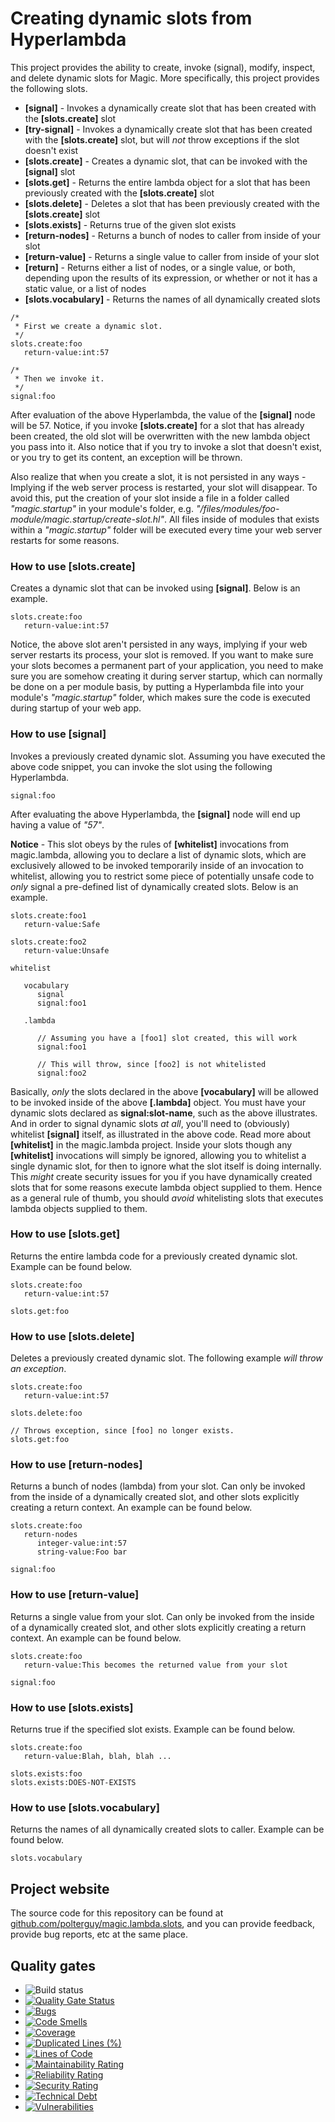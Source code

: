 
# Creating dynamic slots from Hyperlambda

This project provides the ability to create, invoke (signal), modify, inspect, and delete dynamic slots for Magic.
More specifically, this project provides the following slots.

* __[signal]__ - Invokes a dynamically create slot that has been created with the __[slots.create]__ slot
* __[try-signal]__ - Invokes a dynamically create slot that has been created with the __[slots.create]__ slot, but will _not_ throw exceptions if the slot doesn't exist
* __[slots.create]__ - Creates a dynamic slot, that can be invoked with the __[signal]__ slot
* __[slots.get]__ - Returns the entire lambda object for a slot that has been previously created with the __[slots.create]__ slot
* __[slots.delete]__ - Deletes a slot that has been previously created with the __[slots.create]__ slot
* __[slots.exists]__ - Returns true of the given slot exists
* __[return-nodes]__ - Returns a bunch of nodes to caller from inside of your slot
* __[return-value]__ - Returns a single value to caller from inside of your slot
* __[return]__ - Returns either a list of nodes, or a single value, or both, depending upon the results of its expression,
or whether or not it has a static value, or a list of nodes
* __[slots.vocabulary]__ - Returns the names of all dynamically created slots

```
/*
 * First we create a dynamic slot.
 */
slots.create:foo
   return-value:int:57

/*
 * Then we invoke it.
 */
signal:foo
```

After evaluation of the above Hyperlambda, the value of the __[signal]__ node will be 57. Notice, if you
invoke __[slots.create]__ for a slot that has already been created, the old slot will be overwritten with the
new lambda object you pass into it. Also notice that if you try to invoke a slot that doesn't exist, or you try
to get its content, an exception will be thrown.

Also realize that when you create a slot, it is not persisted in any ways - Implying if the web server process
is restarted, your slot will disappear. To avoid this, put the creation of your slot inside a file
in a folder called _"magic.startup"_ in your module's folder, e.g. _"/files/modules/foo-module/magic.startup/create-slot.hl"_.
All files inside of modules that exists within a _"magic.startup"_ folder will be executed every time your web
server restarts for some reasons.

### How to use [slots.create]

Creates a dynamic slot that can be invoked using **[signal]**. Below is an example.

```
slots.create:foo
   return-value:int:57
```

Notice, the above slot aren't persisted in any ways, implying if your web server restarts its process, your
slot is removed. If you want to make sure your slots becomes a permanent part of your application, you need to
make sure you are somehow creating it during server startup, which can normally be done on a per module basis, by putting
a Hyperlambda file into your module's _"magic.startup"_ folder, which makes sure the code is executed during startup
of your web app.

### How to use [signal]

Invokes a previously created dynamic slot. Assuming you have executed the above code snippet, you can invoke the slot using
the following Hyperlambda.

```
signal:foo
```

After evaluating the above Hyperlambda, the **[signal]** node will end up having a value of _"57"_.

**Notice** - This slot obeys by the rules of **[whitelist]** invocations from magic.lambda, allowing you to
declare a list of dynamic slots, which are exclusively allowed to be invoked temporarily inside of an
invocation to whitelist, allowing you to restrict some piece of potentially unsafe code to *only* signal
a pre-defined list of dynamically created slots. Below is an example.

```
slots.create:foo1
   return-value:Safe

slots.create:foo2
   return-value:Unsafe

whitelist

   vocabulary
      signal
      signal:foo1

   .lambda

      // Assuming you have a [foo1] slot created, this will work
      signal:foo1

      // This will throw, since [foo2] is not whitelisted
      signal:foo2
```

Basically, _only_ the slots declared in the above **[vocabulary]** will be allowed to be invoked inside
of the above **[.lambda]** object. You must have your dynamic slots declared as **signal:slot-name**,
such as the above illustrates. And in order to signal dynamic slots *at all*, you'll need to (obviously)
whitelist **[signal]** itself, as illustrated in the above code. Read more about **[whitelist]** in 
the magic.lambda project. Inside your slots though any **[whitelist]** invocations will simply be ignored,
allowing you to whitelist a single dynamic slot, for then to ignore what the slot itself is doing internally.
This _might_ create security issues for you if you have dynamically created slots that for some reasons
execute lambda object supplied to them. Hence as a general rule of thumb, you should _avoid_ whitelisting
slots that executes lambda objects supplied to them.

### How to use [slots.get]

Returns the entire lambda code for a previously created dynamic slot. Example can be found below.

```
slots.create:foo
   return-value:int:57

slots.get:foo
```

### How to use [slots.delete]

Deletes a previously created dynamic slot. The following example _will throw an exception_.

```
slots.create:foo
   return-value:int:57

slots.delete:foo

// Throws exception, since [foo] no longer exists.
slots.get:foo
```

### How to use [return-nodes]

Returns a bunch of nodes (lambda) from your slot. Can only be invoked from the inside of
a dynamically created slot, and other slots explicitly creating a return context. An example can be
found below.

```
slots.create:foo
   return-nodes
      integer-value:int:57
      string-value:Foo bar

signal:foo
```

### How to use [return-value]

Returns a single value from your slot. Can only be invoked from the inside of
a dynamically created slot, and other slots explicitly creating a return context. An example can be
found below.

```
slots.create:foo
   return-value:This becomes the returned value from your slot

signal:foo
```

### How to use [slots.exists]

Returns true if the specified slot exists. Example can be found below.

```
slots.create:foo
   return-value:Blah, blah, blah ...

slots.exists:foo
slots.exists:DOES-NOT-EXISTS
```

### How to use [slots.vocabulary]

Returns the names of all dynamically created slots to caller. Example can be
found below.

```
slots.vocabulary
```

## Project website

The source code for this repository can be found at [github.com/polterguy/magic.lambda.slots](https://github.com/polterguy/magic.lambda.slots), and you can provide feedback, provide bug reports, etc at the same place.

## Quality gates

- ![Build status](https://github.com/polterguy/magic.lambda.slots/actions/workflows/build.yaml/badge.svg)
- [![Quality Gate Status](https://sonarcloud.io/api/project_badges/measure?project=polterguy_magic.lambda.slots&metric=alert_status)](https://sonarcloud.io/dashboard?id=polterguy_magic.lambda.slots)
- [![Bugs](https://sonarcloud.io/api/project_badges/measure?project=polterguy_magic.lambda.slots&metric=bugs)](https://sonarcloud.io/dashboard?id=polterguy_magic.lambda.slots)
- [![Code Smells](https://sonarcloud.io/api/project_badges/measure?project=polterguy_magic.lambda.slots&metric=code_smells)](https://sonarcloud.io/dashboard?id=polterguy_magic.lambda.slots)
- [![Coverage](https://sonarcloud.io/api/project_badges/measure?project=polterguy_magic.lambda.slots&metric=coverage)](https://sonarcloud.io/dashboard?id=polterguy_magic.lambda.slots)
- [![Duplicated Lines (%)](https://sonarcloud.io/api/project_badges/measure?project=polterguy_magic.lambda.slots&metric=duplicated_lines_density)](https://sonarcloud.io/dashboard?id=polterguy_magic.lambda.slots)
- [![Lines of Code](https://sonarcloud.io/api/project_badges/measure?project=polterguy_magic.lambda.slots&metric=ncloc)](https://sonarcloud.io/dashboard?id=polterguy_magic.lambda.slots)
- [![Maintainability Rating](https://sonarcloud.io/api/project_badges/measure?project=polterguy_magic.lambda.slots&metric=sqale_rating)](https://sonarcloud.io/dashboard?id=polterguy_magic.lambda.slots)
- [![Reliability Rating](https://sonarcloud.io/api/project_badges/measure?project=polterguy_magic.lambda.slots&metric=reliability_rating)](https://sonarcloud.io/dashboard?id=polterguy_magic.lambda.slots)
- [![Security Rating](https://sonarcloud.io/api/project_badges/measure?project=polterguy_magic.lambda.slots&metric=security_rating)](https://sonarcloud.io/dashboard?id=polterguy_magic.lambda.slots)
- [![Technical Debt](https://sonarcloud.io/api/project_badges/measure?project=polterguy_magic.lambda.slots&metric=sqale_index)](https://sonarcloud.io/dashboard?id=polterguy_magic.lambda.slots)
- [![Vulnerabilities](https://sonarcloud.io/api/project_badges/measure?project=polterguy_magic.lambda.slots&metric=vulnerabilities)](https://sonarcloud.io/dashboard?id=polterguy_magic.lambda.slots)
